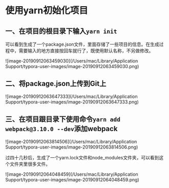 # 使用yarn初始化项目

## 一、在项目的根目录下输入`yarn init`

可以看到生成了一个package.json文件，里面存储了一些项目的信息。在生成过程中，需要输入的地方直接按回车就行了，既使用默认名称，不另做修改。

![image-20190912063459030](/Users/mac/Library/Application Support/typora-user-images/image-20190912063459030.png)





## 二、将package.json上传到Git上



![image-20190912063647333](/Users/mac/Library/Application Support/typora-user-images/image-20190912063647333.png)



## 三、在项目跟目录下使用命令`yarn add webpack@3.10.0 --dev`添加webpack

![image-20190912063814506](/Users/mac/Library/Application Support/typora-user-images/image-20190912063814506.png)



过四十几秒后，生成了一个yarn.lock文件和node_modules文件夹，可以看到这个文件夹里很多文件。

![image-20190912064048459](/Users/mac/Library/Application Support/typora-user-images/image-20190912064048459.png)

